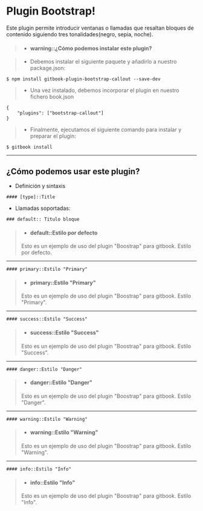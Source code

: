 Plugin Bootstrap!
===================

Este plugin permite introducir ventanas o llamadas que resaltan bloques de contenido siguiendo tres tonalidades(negro, sepia, noche).

>- #### warning::¿Cómo podemos instalar este plugin?

> - Debemos instalar el siguiente paquete  y añadirlo a nuestro package.json: 
>
```
$ npm install gitbook-plugin-bootstrap-callout --save-dev
```
> - Una vez instalado, debemos incorporar el plugin en nuestro fichero book.json
>
``` 
{
    "plugins": ["bootstrap-callout"]
}
```
> - Finalmente, ejecutamos el siguiente comando para instalar y preparar el plugin:
>
```
$ gitbook install
```

<hr />

¿Cómo podemos usar este plugin?
-------------

- Definición y sintaxis

```
#### [type]::Title

```

- Llamadas soportadas:

```
### default:: Titulo bloque
```

>- #### default::Estilo por defecto
>
>Esto es un ejemplo de uso del plugin "Boostrap" para gitbook. Estilo por defecto.  

<hr />

``` 
#### primary::Estilo "Primary"
```

>- #### primary::Estilo "Primary"  
>
> Esto es un ejemplo de uso del plugin "Boostrap" para gitbook. Estilo "Primary".  

<hr />

``` 
#### success::Estilo "Success"
```

>- #### success::Estilo "Success"  
>
>Esto es un ejemplo de uso del plugin "Boostrap" para gitbook. Estilo "Success".  

<hr />

``` 
#### danger::Estilo "Danger"
```
>- #### danger::Estilo "Danger"
>
>Esto es un ejemplo de uso del plugin "Boostrap" para gitbook. Estilo "Danger".  

<hr />

``` 
#### warning::Estilo "Warning"
```
>- #### warning::Estilo "Warning"
>
>Esto es un ejemplo de uso del plugin "Boostrap" para gitbook. Estilo "Warning".  
    
<hr />

``` 
#### info::Estilo "Info"
```
>- #### info::Estilo "Info"
>
>Esto es un ejemplo de uso del plugin "Boostrap" para gitbook. Estilo "Info".  






